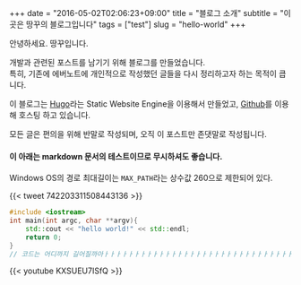 +++
date = "2016-05-02T02:06:23+09:00"
title = "블로그 소개"
subtitle = "이곳은 땅꾸의 블로그입니다"
tags = ["test"]
slug = "hello-world"
+++

안녕하세요. 땅꾸입니다.

개발과 관련된 포스트를 남기기 위해 블로그를 만들었습니다.  
특히, 기존에 에버노트에 개인적으로 작성했던 글들을 다시 정리하고자 하는 목적이 큽니다.

이 블로그는 [Hugo](https://gohugo.io/)라는 Static Website Engine을 이용해서 만들었고, [Github](https://github.com/)를 이용해 호스팅 하고 있습니다.

모든 글은 편의을 위해 반말로 작성되며, 오직 이 포스트만 존댓말로 작성됩니다.

#### 이 아래는 markdown 문서의 테스트이므로 무시하셔도 좋습니다.

Windows OS의 경로 최대길이는 `MAX_PATH`라는 상수값 260으로 제한되어 있다.

{{< tweet 742203311508443136 >}}

``` c++
#include <iostream>
int main(int argc, char **argv){
	std::cout << "hello world!" << std::endl;
	return 0;
}
// 코드는 어디까지 길어질까아ㅏㅏㅏㅏㅏㅏㅏㅏㅏㅏㅏㅏㅏㅏㅏㅏㅏㅏㅏㅏㅏㅏㅏㅏㅏㅏㅏㅏㅏㅏㅏㅏㅏㅏㅏㅏㅏㅏㅏㅏㅏㅏㅏㅏㅏㅏㅏㅏㅏㅏㅏㅏㅏㅏ 는 highlight.js는 자동 줄넘김이다.
```

{{< youtube KXSUEU7ISfQ >}}
